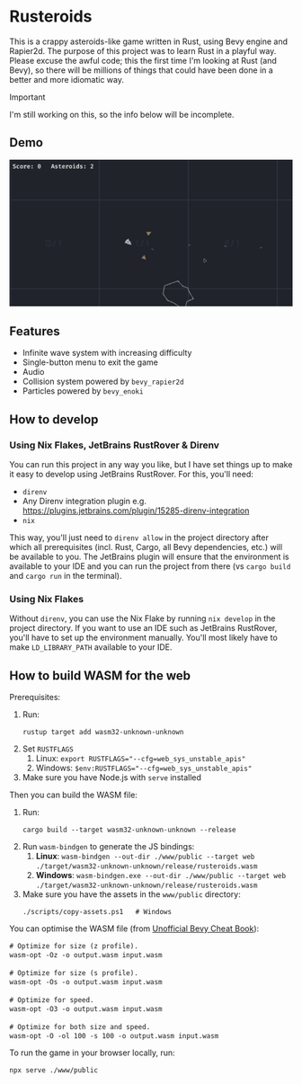 # Rusteroids

This is a crappy asteroids-like game written in Rust, using Bevy engine and Rapier2d. The purpose of this project was to
learn Rust in a playful way. Please excuse the awful code; this the first time I'm looking at Rust (and Bevy), so there
will be millions of things that could have been done in a better and more idiomatic way.

> [!IMPORTANT]
> I'm still working on this, so the info below will be incomplete.

## Demo

![Demo GIF](assets/github/demo.gif)

## Features

- Infinite wave system with increasing difficulty
- Single-button menu to exit the game
- Audio
- Collision system powered by `bevy_rapier2d`
- Particles powered by `bevy_enoki`

## How to develop

### Using Nix Flakes, JetBrains RustRover & Direnv

You can run this project in any way you like, but I have set things up to make it easy to develop using JetBrains
RustRover. For this, you'll need:

- `direnv`
- Any Direnv integration plugin e.g. https://plugins.jetbrains.com/plugin/15285-direnv-integration
- `nix`

This way, you'll just need to `direnv allow` in the project directory after which all prerequisites (incl. Rust, Cargo,
all Bevy dependencies, etc.) will be available to you. The JetBrains plugin will ensure that the environment is
available to your IDE and you can run the project from there (vs `cargo build` and `cargo run` in the terminal).

### Using Nix Flakes

Without `direnv`, you can use the Nix Flake by running `nix develop` in the project directory. If you want to use an IDE
such as JetBrains RustRover, you'll have to set up the environment manually. You'll most likely have to make
`LD_LIBRARY_PATH` available to your IDE.

## How to build WASM for the web

Prerequisites:
1. Run:
   ```
   rustup target add wasm32-unknown-unknown
   ```
2. Set `RUSTFLAGS`
   1. Linux: `export RUSTFLAGS="--cfg=web_sys_unstable_apis"`
   2. Windows: `$env:RUSTFLAGS="--cfg=web_sys_unstable_apis"`
3. Make sure you have Node.js with `serve` installed

Then you can build the WASM file:
1. Run:
   ```
   cargo build --target wasm32-unknown-unknown --release
   ```
2. Run `wasm-bindgen` to generate the JS bindings:
   1. **Linux**: `wasm-bindgen --out-dir ./www/public --target web ./target/wasm32-unknown-unknown/release/rusteroids.wasm`
   2. **Windows**: `wasm-bindgen.exe --out-dir ./www/public --target web ./target/wasm32-unknown-unknown/release/rusteroids.wasm`
3. Make sure you have the assets in the `www/public` directory:
   ```shell
   ./scripts/copy-assets.ps1   # Windows
   ```

You can optimise the WASM file (from [Unofficial Bevy Cheat Book](https://bevy-cheatbook.github.io/platforms/wasm/size-opt.html)):
   ```shell
   # Optimize for size (z profile).
   wasm-opt -Oz -o output.wasm input.wasm
   
   # Optimize for size (s profile).
   wasm-opt -Os -o output.wasm input.wasm
   
   # Optimize for speed.
   wasm-opt -O3 -o output.wasm input.wasm
   
   # Optimize for both size and speed.
   wasm-opt -O -ol 100 -s 100 -o output.wasm input.wasm
   ```

To run the game in your browser locally, run:
```
npx serve ./www/public
```
